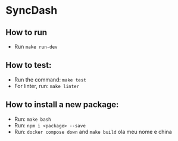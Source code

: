 # SyncDash

## How to run
- Run `make run-dev`

## How to test:
- Run the command: `make test`
- For linter, run: `make linter`

## How to install a new package:

- Run: `make bash`
- Run: `npm i <package> --save`
- Run: `docker compose down` and `make build`
ola meu nome e china